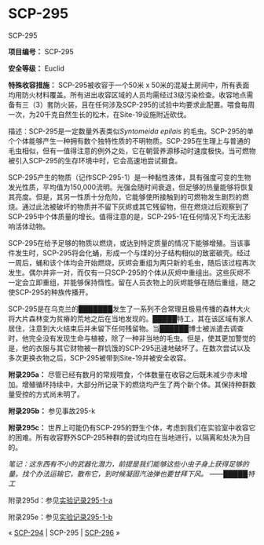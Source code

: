 # SCP-295
                        




SCP-295



**项目编号：** SCP-295

**安全等级：** Euclid

**特殊收容措施：** SCP-295被收容于一个50米 x 50米的混凝土房间中，所有表面均用防火材料覆盖。所有进出收容区域的人员均需经过3级污染检查。收容地点需备有三（3）套防火装，且在任何涉及SCP-295的试验中均要求此配置。喂食每周一次，为20千克自然生长的松木，在Site-19设施附近砍伐。

描述：SCP-295是一定数量外表类似*Syntomeida epilais* 的毛虫。SCP-295的单个个体能够产生一种拥有数个独特性质的不明物质。SCP-295在生理上与普通的毛虫相似，但有一值得注意的例外之处，它在朝营养源移动时速度极快。当可燃物被引入SCP-295的生存环境中时，它会高速地尝试摄食。

SCP-295产生的物质（记作SCP-295-1）是一种黏性液体，具有强度可变的生物发光性质，平均值为150,000流明。光强会随时间衰退，但足够的热量能够将恢复其亮度。但是，其另一性质十分危险，它能够使所接触到的可燃物发生剧烈的燃烧。通过此法被破坏的物质并不留下灰烬或其它残留物，但在燃烧过后观察到了SCP-295中个体质量的增长。值得注意的是，SCP-295-1在任何情况下均无法影响活体动物。

SCP-295在给予足够的物质以燃烧，或达到特定质量的情况下能够增殖。当该事件发生时，SCP-295将会化蛹，形成一个与煤的分子结构相似的致密碳壳。经过一周后，蛹和该个体均会开始燃烧，灰烬会重组为两只新的毛虫，随后该过程再次发生。偶尔并非一对，而仅有一只SCP-295的个体从灰烬中重组出。这些灰烬不一定会立即重组，并能够保持惰性。留在人员衣物上的灰烬能够在随后重组，随之使SCP-295的种族传播开。

SCP-295是在乌克兰的███████发生了一系列不合常理且极易传播的森林大火将大片森林变为贫瘠的荒地之后在当地发现的。█████特工，其在该区域有家人居住，注意到大火结束后并未留下任何残留物。当██████博士被派遣去调查时，他完全没有发现生命与植被，除了一种非当地的毛虫。但是，使其更加警觉的是，他的衣服与其它财物被一群饥饿的SCP-295迅速地破坏了。在数次尝试以及多次更换衣物之后，SCP-295被带到Site-19并被安全收容。

**附录295a：** 尽管已经有数月的常规喂食，个体数量在收容之后既未减少亦未增加。增殖循环持续中，大部分所记录下的燃烧均产生了两个新个体。其保持种群数量受控的方式尚未明了。

**附录295b：** 参见事故295-k

**附录295c：** 世界上可能仍有SCP-295的野生个体，考虑到我们在实验室中收容它的困难。所有收容野外SCP-295种群的尝试均应在当地进行，以隔离和处决为目的。

*笔记：这东西有不小的武器化潜力，前提是我们能够这些小虫子身上获得足够的量。找个办法运输它，散布它，到时候凝固汽油弹也要甘拜下风。 ——█████特工* 

附录295d：参见[实验记录295-1-a](/experiment-log-295-1-a)

附录295e：参见[实验记录295-1-b](/experiment-log-295-1-b)



« [SCP-294](/scp-294) | SCP-295 | [SCP-296](/scp-296) »





                    